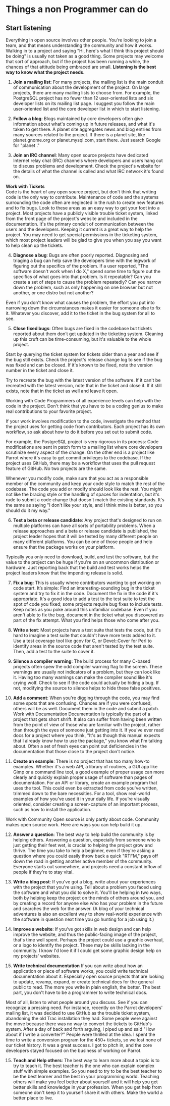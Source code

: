 # Things a non Programmer can do
## Start listening

Everything in open source involves other people.
You're looking to join a team, and that means understanding the community and how it works.
Walking in to a project and saying "Hi, here's what I think this project should be doing" is usually not taken as a good thing. 
Some projects may welcome that sort of approach, but if the project has been running a while, the chances of that attitude being embraced are small. 
**Listening is the best way to know what the project needs.**

1. **Join a mailing list**: For many projects, the mailing list is the main conduit of communication about the development of the project.
On large projects, there are many mailing lists to choose from.
For example, the PostgreSQL project has no fewer than 12 user-oriented lists and six developer lists on its mailing list page. 
I suggest you follow the main user-oriented list and the core developer list in which to start listening.

2. **Follow a blog**: Blogs maintained by core developers often give information about what's coming up in future releases,
and what it's taken to get there. A planet site aggregates news and blog entries from many sources related to the project.
If there is a planet site, like planet.gnome.org or planet.mysql.com, start there. Just search Google for "planet <projectname>."

3. **Join an IRC channel**: Many open source projects have dedicated Internet relay chat (IRC) channels where developers and users hang out to discuss problems and development. 
Check the project's website for the details of what the channel is called and what IRC network it's found on.

**Work with Tickets**  
Code is the heart of any open source project, but don't think that writing code is the only way to contribute. 
Maintenance of code and the systems surrounding the code often are neglected in the rush to create new features and to fix bugs. 
Look to these areas as an easy way to get your foot into a project.
Most projects have a publicly visible trouble ticket system, linked from the front page of the project's website and included in the documentation.
It's the primary conduit of communication between the users and the developers. Keeping it current is a great way to help the project.
You may need to get special permissions in the ticketing system, which most project leaders will be glad to give you when you say you want to help clean up the tickets.

4. **Diagnose a bug**: Bugs are often poorly reported.
Diagnosing and triaging a bug can help save the developers time with the legwork of figuring out the specifics of the problem.
If a user reported, "The software doesn't work when I do X," spend some time to figure out the specifics of what goes into that problem.
Is it repeatable? Can you create a set of steps to cause the problem repeatedly? Can you narrow down the problem, such as only happening on one browser but not another, or one distro but not another?

Even if you don't know what causes the problem, the effort you put into narrowing down the circumstances makes it easier for someone else to fix it.
Whatever you discover, add it to the ticket in the bug system for all to see.

5. **Close fixed bugs**: Often bugs are fixed in the codebase but tickets reported about them don’t get updated in the ticketing system.
Cleaning up this cruft can be time-consuming, but it's valuable to the whole project.

Start by querying the ticket system for tickets older than a year and see if the bug still exists.
Check the project's release change log to see if the bug was fixed and can be closed.
If it's known to be fixed, note the version number in the ticket and close it.

Try to recreate the bug with the latest version of the software.
If it can't be recreated with the latest version, note that in the ticket and close it.
If it still exists, note that in the ticket as well and leave it open.

Working with Code
Programmers of all experience levels can help with the code in the project.
Don't think that you have to be a coding genius to make real contributions to your favorite project.

If your work involves modification to the code, investigate the method that the project uses for getting code from contributors.
Each project has its own workflow, so ask about how to do it before you set out to submit code.

For example, the PostgreSQL project is very rigorous in its process: Code modifications are sent in patch form to a mailing list where core developers scrutinize every aspect of the change. On the other end is a project like Parrot where it's easy to get commit privileges to the codebase. If the project uses GitHub, there may be a workflow that uses the pull request feature of GitHub. No two projects are the same.

Whenever you modify code, make sure that you act as a responsible member of the community and keep your code style to match the rest of the codebase. The code you add or modify should look like the rest. You might not like the bracing style or the handling of spaces for indentation, but it's rude to submit a code change that doesn't match the existing standards. It's the same as saying "I don't like your style, and I think mine is better, so you should do it my way."

6. **Test a beta or release candidate**: Any project that's designed to run on multiple platforms can have all sorts of portability problems.
When a release approaches and a beta or release candidate is published, the project leader hopes that it will be tested by many different people on many different platforms.
You can be one of those people and help ensure that the package works on your platform.

Typically you only need to download, build, and test the software, but the value to the project can be huge if you're on an uncommon distribution or hardware.
Just reporting back that the build and test works helps the project leaders know that the impending release is solid.

7. **Fix a bug**: This is usually where contributors wanting to get working on code start.
It’s simple: Find an interesting-sounding bug in the ticket system and try to fix it in the code.
Document the fix in the code if it's appropriate.
It's a good idea to add a test to the test suite to test the spot of code you fixed; some projects require bug fixes to include tests. Keep notes as you poke around this unfamiliar codebase. Even if you aren't able to fix the bug, document in the ticket what you discovered as part of the fix attempt. What you find helps those who come after you.

8. **Write a test**: Most projects have a test suite that tests the code, but it's hard to imagine a test suite that couldn't have more tests added to it.
Use a test coverage tool like gcov for C, or Devel::Cover for Perl to identify areas in the source code that aren't tested by the test suite.
Then, add a test to the suite to cover it.

9. **Silence a compiler warning**: The build process for many C-based projects often spew the odd compiler warning flag to the screen.
These warnings are usually not indicators of a problem, but they can look like it.
Having too many warnings can make the compiler sound like it's crying wolf.
Check to see if the code could actually be hiding a bug. If not, modifying the source to silence helps to hide these false positives.

10. **Add a comment**: 
When you're digging through the code, you may find some spots that are confusing.
Chances are if you were confused, others will be  as well. Document them in the code and submit a patch.
Work with Documentation
Documentation is typically the part of a project that gets short shrift.
It also can suffer from having been written from the point of view of those who are familiar with the project, rather than through the eyes of someone just getting into it.
If you've ever read docs for a project where you think, "It's as though this manual expects that I already know how to use the package," you know what I'm talking about.
Often a set of fresh eyes can point out deficiencies in the documentation that those close to the project don't notice.

11. **Create an example**: There is no project that has too many how-to examples.
Whether it's a web API, a library of routines, a GUI app like Gimp or a command line tool,
a good example of proper usage can more clearly and quickly explain proper usage of software than pages of documentation.
For an API or library, create an example program that uses the tool. This could even be extracted from code you've written, trimmed down to the bare necessities.
For a tool, show real-world examples of how you've used it in your daily life. If you’re visually oriented,
consider creating a screen-capture of an important process, such as how to install the application.

Work with Community
Open source is only partly about code. Community makes open source work. Here are ways you can help build it up.

12. **Answer a question**: The best way to help build the community is by helping others.
Answering a question, especially from someone who is just getting their feet wet, is crucial to helping the project grow and thrive.
The time you take to help a beginner, even if they're asking a question where you could easily throw back a quick "RTFM," pays off down the road in getting another active member of the community.
Everyone starts out somewhere, and projects need a constant inflow of people if they're to stay vital.

13. **Write a blog post**:
If you've got a blog, write about your experiences with the project that you're using.
Tell about a problem you faced using the software and what you did to solve it.
You'll be helping in two ways, both by helping keep the project on the minds of others around you,
and by creating a record for anyone else who has your problem in the future  and searches the web for the answer.
(A blog of your technical adventures is also an excellent way to show real-world experience with the software in question next time you go hunting for a job using it.)

14. **Improve a website**: 
If you've got skills in web design and can help improve the website, and thus the public-facing image of the project, that's time well spent.
Perhaps the project could use a graphic overhaul, or a logo to identify the project.
These may be skills lacking in the community. I know I'd love it if I could get some graphic design help on my projects' websites.
  
15. **Write technical documentation**
  If you can write about how an application or piece of software works, you could write technical documentation about it. Especially open source projects that are looking to update, revamp, expand, or create technical docs for the general public to read. The more you write in plain english, the better. The best part, you don't have to be a programmer to write technical docs. 

Most of all, listen to what people around you discuss. See if you can recognize a pressing need. For instance, recently on the Parrot developers' mailing list, it was decided to use GitHub as the trouble ticket system, abandoning the old Trac installation they had. Some people were against the move because there was no way to convert the tickets to GitHub's system. After a day of back and forth arguing, I piped up and said "How about if I write a converter?" People were thrilled at the idea. I spent the time to write a conversion program for the 450+ tickets, so we lost none of our ticket history. It was a great success.  I got to pitch in, and the core developers stayed focused on the business of working on Parrot.

15. **Teach and Help others**:
The best way to learn more about a topic is to try to teach it.
The best teacher is the one who can explain complex stuff with simple examples. So you need to try to be the best teacher to be the best learner and the best in your programming world. Teaching others will make you feel better about yourself and it will help you get better skills and knowledge in your profession. When you get help from someone don't keep it to yourself share it with others. Make the world a better place to live.
